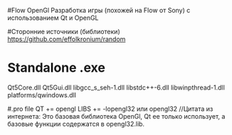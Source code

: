 #Flow OpenGl
Разработка игры (похожей на Flow от Sony) с использованием Qt и OpenGL

#Сторонние источники (библиотеки)
https://github.com/effolkronium/random

# Standalone .exe
Qt5Core.dll
Qt5Gui.dll
libgcc_s_seh-1.dll
libstdc++-6.dll
libwinpthread-1.dll
platforms/qwindows.dll

#.pro file
QT += opengl
LIBS += -lopengl32 или opengl32	//Цитата из интернета: Это базовая библиотека OpenGl, Qt ее только использует, а базовые функции содержатся в opengl32.lib.